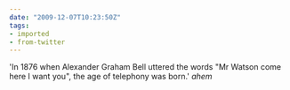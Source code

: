 ```yaml
---
date: "2009-12-07T10:23:50Z"
tags:
- imported
- from-twitter
---
```

'In 1876 when Alexander Graham Bell uttered the words "Mr Watson come here I want you", the age of telephony was born.' *ahem*
